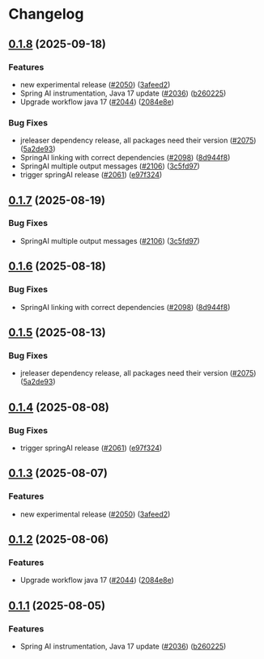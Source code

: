 # Changelog

## [0.1.8](https://github.com/luke-moehlenbrock/openinference/compare/java-openinference-instrumentation-springAI-v0.1.7...java-openinference-instrumentation-springAI-v0.1.8) (2025-09-18)


### Features

* new experimental release ([#2050](https://github.com/luke-moehlenbrock/openinference/issues/2050)) ([3afeed2](https://github.com/luke-moehlenbrock/openinference/commit/3afeed2d72d52a0d96217c9c1c6e1f7d3e983c73))
* Spring AI instrumentation, Java 17 update ([#2036](https://github.com/luke-moehlenbrock/openinference/issues/2036)) ([b260225](https://github.com/luke-moehlenbrock/openinference/commit/b2602255b7954296a70fa02b2c98d67c514d9b9f))
* Upgrade workflow java 17 ([#2044](https://github.com/luke-moehlenbrock/openinference/issues/2044)) ([2084e8e](https://github.com/luke-moehlenbrock/openinference/commit/2084e8e48761fbb9e575bf4fbfc0f75ba3998d2e))


### Bug Fixes

* jreleaser dependency release, all packages need their version ([#2075](https://github.com/luke-moehlenbrock/openinference/issues/2075)) ([5a2de93](https://github.com/luke-moehlenbrock/openinference/commit/5a2de939136b2d151a831e8911a62a0c3f7b7717))
* SpringAI linking with correct dependencies ([#2098](https://github.com/luke-moehlenbrock/openinference/issues/2098)) ([8d944f8](https://github.com/luke-moehlenbrock/openinference/commit/8d944f8ab3b4b54ec449a256465128a7083d8e9e))
* SpringAI multiple output messages ([#2106](https://github.com/luke-moehlenbrock/openinference/issues/2106)) ([3c5fd97](https://github.com/luke-moehlenbrock/openinference/commit/3c5fd97ed045a36dd95d4689a8b5315b95ee6366))
* trigger springAI release ([#2061](https://github.com/luke-moehlenbrock/openinference/issues/2061)) ([e97f324](https://github.com/luke-moehlenbrock/openinference/commit/e97f324ca8a12d788148edd9a031fabfe7055e55))

## [0.1.7](https://github.com/Arize-ai/openinference/compare/java-openinference-instrumentation-springAI-v0.1.6...java-openinference-instrumentation-springAI-v0.1.7) (2025-08-19)


### Bug Fixes

* SpringAI multiple output messages ([#2106](https://github.com/Arize-ai/openinference/issues/2106)) ([3c5fd97](https://github.com/Arize-ai/openinference/commit/3c5fd97ed045a36dd95d4689a8b5315b95ee6366))

## [0.1.6](https://github.com/Arize-ai/openinference/compare/java-openinference-instrumentation-springAI-v0.1.5...java-openinference-instrumentation-springAI-v0.1.6) (2025-08-18)


### Bug Fixes

* SpringAI linking with correct dependencies ([#2098](https://github.com/Arize-ai/openinference/issues/2098)) ([8d944f8](https://github.com/Arize-ai/openinference/commit/8d944f8ab3b4b54ec449a256465128a7083d8e9e))

## [0.1.5](https://github.com/Arize-ai/openinference/compare/java-openinference-instrumentation-springAI-v0.1.4...java-openinference-instrumentation-springAI-v0.1.5) (2025-08-13)


### Bug Fixes

* jreleaser dependency release, all packages need their version ([#2075](https://github.com/Arize-ai/openinference/issues/2075)) ([5a2de93](https://github.com/Arize-ai/openinference/commit/5a2de939136b2d151a831e8911a62a0c3f7b7717))

## [0.1.4](https://github.com/Arize-ai/openinference/compare/java-openinference-instrumentation-springAI-v0.1.3...java-openinference-instrumentation-springAI-v0.1.4) (2025-08-08)


### Bug Fixes

* trigger springAI release ([#2061](https://github.com/Arize-ai/openinference/issues/2061)) ([e97f324](https://github.com/Arize-ai/openinference/commit/e97f324ca8a12d788148edd9a031fabfe7055e55))

## [0.1.3](https://github.com/Arize-ai/openinference/compare/java-openinference-instrumentation-springAI-v0.1.2...java-openinference-instrumentation-springAI-v0.1.3) (2025-08-07)


### Features

* new experimental release ([#2050](https://github.com/Arize-ai/openinference/issues/2050)) ([3afeed2](https://github.com/Arize-ai/openinference/commit/3afeed2d72d52a0d96217c9c1c6e1f7d3e983c73))

## [0.1.2](https://github.com/Arize-ai/openinference/compare/java-openinference-instrumentation-springAI-v0.1.1...java-openinference-instrumentation-springAI-v0.1.2) (2025-08-06)


### Features

* Upgrade workflow java 17 ([#2044](https://github.com/Arize-ai/openinference/issues/2044)) ([2084e8e](https://github.com/Arize-ai/openinference/commit/2084e8e48761fbb9e575bf4fbfc0f75ba3998d2e))

## [0.1.1](https://github.com/Arize-ai/openinference/compare/java-openinference-instrumentation-springAI-v0.1.0...java-openinference-instrumentation-springAI-v0.1.1) (2025-08-05)


### Features

* Spring AI instrumentation, Java 17 update ([#2036](https://github.com/Arize-ai/openinference/issues/2036)) ([b260225](https://github.com/Arize-ai/openinference/commit/b2602255b7954296a70fa02b2c98d67c514d9b9f))
